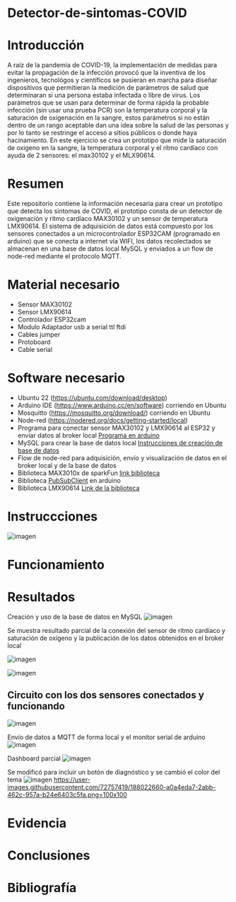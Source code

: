 # Detector-de-sintomas-COVID

# Introducción


A raíz de la pandemia de COVID-19, la implementación de medidas para evitar la propagación de la infección provocó que la inventiva de los ingenieros, tecnológos y científicos se pusieran en marcha para diseñar dispositivos que permitieran la medición de parámetros de salud que determinaran si una persona estaba infectada o libre de virus. Los parámetros que se usan para determinar de forma rápida la probable infección (sin usar una prueba PCR) son la temperatura corporal y la saturación de oxigenación en la sangre, estos parámetros si no están dentro de un rango aceptable dan una idea sobre la salud de las personas y por lo tanto se restringe el acceso a sitios públicos o donde haya hacinamiento. En este ejercicio se crea un prototipo que mide la saturación de oxigeno en la sangre, la temperatura corporal y el ritmo cardíaco con ayuda de 2 sensores: el max30102 y el MLX90614. 

# Resumen

Este repositorio contiene la información necesaria para crear un prototipo que detecta los sintomas de COVID, el prototipo consta de un detector de oxigenación y ritmo cardíaco MAX30102 y un sensor de temperatura LMX90614. El sistema de adquisición de datos está compuesto por los sensores conectados a un microcontrolador ESP32CAM (programado en arduino) que se conecta a internet vía WIFI, los datos recolectados se almacenan en una base de datos local MySQL y enviados a un flow de node-red mediante el protocolo MQTT.  

# Material necesario
- Sensor MAX30102
- Sensor LMX90614 
- Controlador ESP32cam
- Modulo Adaptador usb a serial ttl ftdi
- Cables jumper
- Protoboard
- Cable serial

# Software necesario
- Ubuntu 22 (https://ubuntu.com/download/desktop)
- Arduino IDE (https://www.arduino.cc/en/software) corriendo en Ubuntu
- Mosquitto (https://mosquitto.org/download/) corriendo en Ubuntu
- Node-red (https://nodered.org/docs/getting-started/local)
- Programa para conectar sensor MAX30102 y LMX90614 al ESP32 y enviar datos al broker local 
[Programa en  arduino](https://github.com/raymundosoto/Detector-de-sintomas-covid/tree/main/CREACIon%20JSON%20MQTT%20MAX30102%20MLX/ESP21CAM-MQTT-MLX90614-MAX30102-JSON)
- MySQL para crear la base de datos local [Instrucciones de creación de base de datos](https://github.com/raymundosoto/Detector-de-sintomas-covid/blob/main/SQL/Instrucciones%20para%20crear%20la%20base%20de%20datos)
- Flow de node-red para adquisición, envío y visualización de datos en el broker local y de la base de datos 
- Biblioteca MAX3010x de sparkFun [link biblioteca](https://github.com/sparkfun/SparkFun_MAX3010x_Sensor_Library)
- Biblioteca [PubSubClient](https://pubsubclient.knolleary.net/) en arduino
- Biblioteca LMX90614 [Link de la biblioteca](https://github.com/adafruit/Adafruit-MLX90614-Library)

# Instruccciones
![imagen](https://user-images.githubusercontent.com/72757419/187573107-653a4561-568b-4068-9646-10dc60edecbc.png)

# Funcionamiento

# Resultados
Creación y uso de la base de datos en MySQL
![imagen](https://user-images.githubusercontent.com/72757419/187574025-9b3504ee-6e6f-4a58-b1dd-9f1a8c45ee52.png)

Se muestra resultado parcial de la conexión del sensor de ritmo cardíaco y saturación de oxígeno y la publicación de los datos obtenidos en el broker local

![imagen](https://user-images.githubusercontent.com/72757419/187573521-e76cece2-9470-4769-b323-be9b27def10d.png)

![imagen](https://user-images.githubusercontent.com/72757419/187573484-3e68f795-2336-47c3-8e7b-0e598da07c00.png)

 ## Circuito con los dos sensores conectados y funcionando
 ![imagen](https://user-images.githubusercontent.com/72757419/188005261-45574a60-0b0b-4210-af0f-2ba0a6f4e2ca.png)
 
 Envío de datos a MQTT de forma local y el monitor serial de arduino
 ![imagen](https://user-images.githubusercontent.com/72757419/188006328-121bc36c-6858-41d4-9767-5b65328300f3.png)

Dashboard parcial 
![imagen](https://user-images.githubusercontent.com/72757419/188005063-4b5c6306-933e-4950-9f5f-68276900e4bd.png)

Se modificó para incluir un botón de diagnóstico y se cambió el color del tema
![imagen](https://user-images.githubusercontent.com/72757419/188022660-a0a4eda7-2abb-462c-957a-b24e6403c5fa.png)
https://user-images.githubusercontent.com/72757419/188022660-a0a4eda7-2abb-462c-957a-b24e6403c5fa.png=100x100

# Evidencia

# Conclusiones

# Bibliografía

